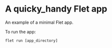 # A quicky_handy Flet app

An example of a minimal Flet app.

To run the app:

```
flet run [app_directory]
```